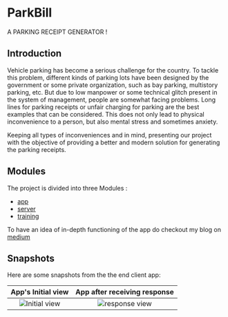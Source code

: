 
# ParkBill

A PARKING RECEIPT GENERATOR !

## Introduction 

Vehicle parking has become a serious challenge for the country. To tackle this problem, different kinds of parking lots have been designed by the government or some private organization, such as bay parking, multistory parking, etc. But due to low manpower or some technical glitch present in the system of management, people are somewhat facing problems. Long lines for parking receipts or unfair charging for parking are the best examples that can be considered. This does not only lead to physical inconvenience to a person, but also mental stress and sometimes anxiety. 

Keeping all types of inconveniences and in mind, presenting our project with the objective of providing a better and modern solution for generating the parking receipts.

## Modules 

The project is divided into three Modules :
- [app](https://github.com/a19singh/ParkBill/tree/main/app)
- [server](https://github.com/a19singh/ParkBill/tree/main/server)
- [training](https://github.com/a19singh/ParkBill/tree/main/training)


To have an idea of in-depth functioning of the app do checkout my blog on [medium](https://medium.com/analytics-vidhya/parkbill-369bacee9a92)

## Snapshots

Here are some snapshots from the the end client app: 

App's Initial view            |  App after receiving response
:-------------------------:|:-------------------------:
![Initial view](https://miro.medium.com/max/318/1*4Z_WymDVTHP60C9Mm3rbyQ.jpeg)  |  ![response view](https://miro.medium.com/max/318/1*kqA7rV2bhCPcx51THZLqyQ.jpeg)



